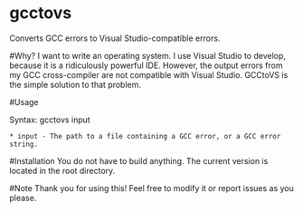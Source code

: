 # gcctovs
Converts GCC errors to Visual Studio-compatible errors.

#Why?
I want to write an operating system. I use Visual Studio to develop, because it is a ridiculously powerful IDE. However, the output errors from my GCC cross-compiler are not compatible with Visual Studio. GCCtoVS is the simple solution to that problem.

#Usage

Syntax: gcctovs input

    * input - The path to a file containing a GCC error, or a GCC error string.

#Installation
You do not have to build anything. The current version is located in the root directory.

#Note
Thank you for using this! Feel free to modify it or report issues as you please.
